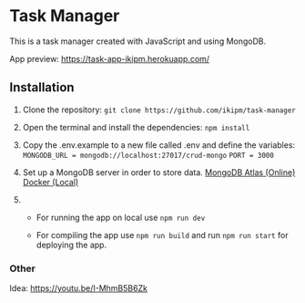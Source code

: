 # Task Manager
This is a task manager created with JavaScript and using MongoDB.

App preview: https://task-app-ikipm.herokuapp.com/

## Installation
1. Clone the repository:
``git clone https://github.com/ikipm/task-manager``

2. Open the terminal and install the dependencies:
``npm install``

3. Copy the .env.example to a new file called .env and define the variables:
``MONGODB_URL = mongodb://localhost:27017/crud-mongo``
``PORT = 3000``

4. Set up a MongoDB server in order to store data. [MongoDB Atlas (Online)](https://www.mongodb.com/atlas) [Docker (Local)](https://hub.docker.com/_/mongo)

4. 
    - For running the app on local use ``npm run dev``

    - For compiling the app use ``npm run build`` and run ``npm run start`` for deploying the app.

### Other
Idea: https://youtu.be/I-MhmB5B6Zk
